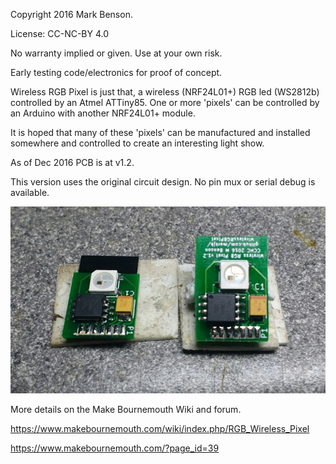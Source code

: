 Copyright 2016 Mark Benson.

License: CC-NC-BY 4.0

No warranty implied or given. Use at your own risk.

Early testing code/electronics for proof of concept.

Wireless RGB Pixel is just that, a wireless (NRF24L01+) RGB led (WS2812b) controlled by an Atmel ATTiny85. One or more 'pixels' can be controlled by an Arduino with another NRF24L01+ module.

It is hoped that many of these 'pixels' can be manufactured and installed somewhere and controlled to create an interesting light show.

As of Dec 2016 PCB is at v1.2.

This version uses the original circuit design. No pin mux or serial debug is available.

![v1.2 PCB](https://github.com/MarkJB/WirelessRGBPixel/blob/master/hardware/Wireless%20RGB%20Pixel/v1.2pcb.jpg)

More details on the Make Bournemouth Wiki and forum.

https://www.makebournemouth.com/wiki/index.php/RGB_Wireless_Pixel

https://www.makebournemouth.com/?page_id=39
